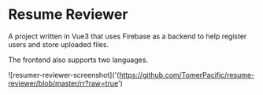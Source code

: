 # Resume Reviewer

A project written in Vue3 that uses Firebase as a backend to help register users and store uploaded files.

The frontend also supports two languages.

![resumer-reviewer-screenshot]('(https://github.com/TomerPacific/resume-reviewer/blob/master/rr?raw=true')
